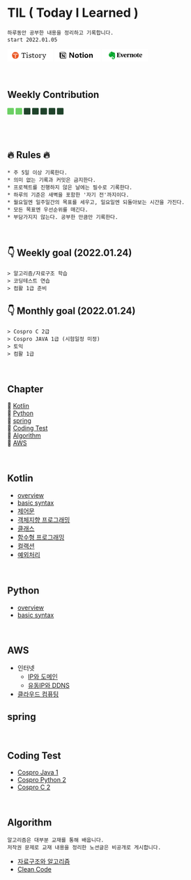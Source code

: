 # TIL  ( Today I Learned )
    하루동안 공부한 내용을 정리하고 기록합니다.  
    start 2022.01.05 

<a href="https://code-review.tistory.com/" target="_blank"><img src="./img/tistory.png"></a>
<a href="https://foggy-silica-61a.notion.site/TIL-ee6830b8923f44e2951f13ad55516e69" target="_blank"><img src="./img/notion.png"></a>
<a href="https://www.evernote.com/shard/s724/sh/17e5ce44-0bec-7f0d-73cf-98687cf14921/147dccda00c98884482556fe0e24bc90" target="_blank"><img src="./img/evernote.png"></a>

<br>


## Weekly Contribution

<a target="_blank"><img src="./img/committed.png" height="15px"></a>
<img src="./img/committed.png" height="15px">
<img src="./img/no-committed.png" height="15px">
<img src="./img/no-committed.png" height="15px">
<img src="./img/no-committed.png" height="15px">
<img src="./img/no-committed.png" height="15px">
<img src="./img/no-committed.png" height="15px"> 

<br><br>

## 🔥 Rules 🔥
    * 주 5일 이상 기록한다.
    * 의미 없는 기록과 커밋은 금지한다.
    * 프로젝트를 진행하지 않은 날에는 필수로 기록한다.
    * 하루의 기준은 새벽을 포함한 '자기 전'까지이다.
    * 월요일엔 일주일간의 목표를 세우고, 일요일엔 되돌아보는 시간을 가진다.
    * 모든 목표엔 우선순위를 매긴다.
    * 부담가지지 않는다. 공부한 만큼만 기록한다.

<br>


## 👇 Weekly goal (2022.01.24)
    > 알고리즘/자료구조 학습
    > 코딩테스트 연습
    > 컴활 1급 준비

## 👇 Monthly goal (2022.01.24)
    > Cospro C 2급
    > Cospro JAVA 1급 (시험일정 미정)
    > 토익
    > 컴활 1급

<br>


## Chapter

🎈 [Kotlin](#Kotlin)  
🎈 [Python](#Python)  
🎈 [spring](#Python)   
🎈 [Coding Test](#Coding-Test)  
🎈 [Algorithm](#Algorithm)    
🎈 [AWS](#AWS)

<br>

## Kotlin

* [overview](./Kotlin/overview.md)
* [basic syntax](./Kotlin/basic-syntax.md)
* [제어문]()
* [객체지향 프로그래밍]()
* [클래스]()
* [함수형 프로그래밍]()
* [컬랙션]()
* [예외처리]()


<br>

## Python

* [overview](./Python/overview.md)
* [basic syntax](./Python/basic-syntax.md)


<br>

## AWS
* 인터넷   
    + [IP와 도메인](./AWS/IP와-도메인.md)
    + [유동IP와 DDNS](./AWS/유동IP와-DDNS.md)
* [클라우드 컴퓨팅](./AWS/클라우드-컴퓨팅.md)



## spring


<br>

## Coding Test

* [Cospro Java 1](https://github.com/KimSky904/CodingTest/tree/master/YBMIT/COSPRO1%EA%B8%89/JAVA)
* [Cospro Python 2](https://github.com/KimSky904/CosProPython)
* [Cospro C 2](https://github.com/KimSky904/CodingTest/tree/master/YBMIT/COSPRO1%EA%B8%89/C)

<br>

## Algorithm
    알고리즘은 대부분 교재를 통해 배웁니다.
    저작권 문제로 교재 내용을 정리한 노션글은 비공개로 게시합니다.

* [자료구조와 알고리즘](https://www.notion.so/0f813f34ce244e28b2bf12a8b3dd9fb4)
* [Clean Code](https://www.notion.so/Clean-Code-7707ec8fcf70425d8c36a9ed9aa03962)



<br>
